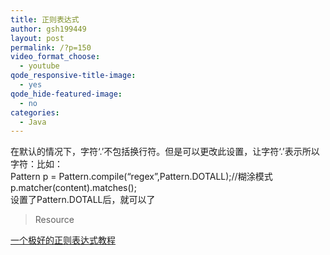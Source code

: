 ```yaml
---
title: 正则表达式
author: gsh199449
layout: post
permalink: /?p=150
video_format_choose:
  - youtube
qode_responsive-title-image:
  - yes
qode_hide-featured-image:
  - no
categories:
  - Java
---
```

在默认的情况下，字符‘.’不包括换行符。但是可以更改此设置，让字符‘.’表示所以字符：比如：  
Pattern p = Pattern.compile(&#8220;regex&#8221;,Pattern.DOTALL);//糊涂模式  
p.matcher(content).matches();  
设置了Pattern.DOTALL后，就可以了

> Resource

[一个极好的正则表达式教程][1]

 [1]: http://202.206.64.193/blog/wp-content/uploads/2013/11/正则表达式.doc